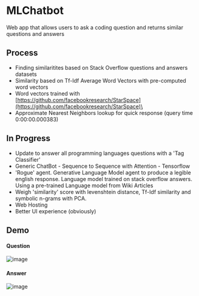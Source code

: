 # MLChatbot
Web app that allows users to ask a coding question and returns similar questions and answers


## Process
- Finding similaritites based on Stack Overflow questions and answers datasets
- Similarity based on Tf-Idf Average Word Vectors with pre-computed word vectors  
- Word vectors trained with [https://github.com/facebookresearch/StarSpace](https://github.com/facebookresearch/StarSpace)\
- Approximate Nearest Neighbors lookup for quick response (query time 0:00:00.000383)


## In Progress
- Update to answer all programming languages questions with a 'Tag Classifier'
- Generic ChatBot - Sequence to Sequence with Attention - Tensorflow
- 'Rogue' agent. Generative Language Model agent to produce a legible english response. Language model trained on stack overflow answers. Using a pre-trained Language model from Wiki Articles 
- Weigh 'similarity' score with levenshtein distance, Tf-Idf similarity and symbolic n-grams with PCA. 
- Web Hosting 
- Better UI experience (obviously)




## Demo


#### Question 
![image](https://user-images.githubusercontent.com/8717434/42413108-5908b464-81ce-11e8-9828-e05d647f0331.png)

#### Answer 
![image](https://user-images.githubusercontent.com/8717434/42413110-64130774-81ce-11e8-9d79-37f28e113375.png)




